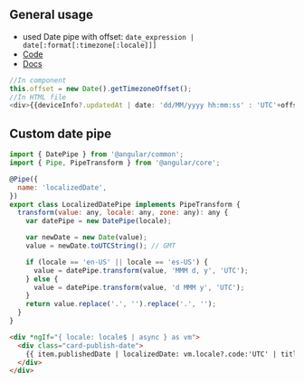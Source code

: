 ## General usage

- used Date pipe with offset:  `date_expression | date[:format[:timezone[:locale]]]`
- [Code](https://github.com/angular/angular/blob/5.0.4/packages/common/src/pipes/date_pipe.ts#L137)
- [Docs](https://angular.io/api/common/DatePipe)

```javascript
//In component
this.offset = new Date().getTimezoneOffset();
//In HTML file
<div>{{deviceInfo?.updatedAt | date: 'dd/MM/yyyy hh:mm:ss' : 'UTC'+offset}}</div>
```

## Custom date pipe

```javascript
import { DatePipe } from '@angular/common';
import { Pipe, PipeTransform } from '@angular/core';

@Pipe({
  name: 'localizedDate',
})
export class LocalizedDatePipe implements PipeTransform {
  transform(value: any, locale: any, zone: any): any {
    var datePipe = new DatePipe(locale);

    var newDate = new Date(value);
    value = newDate.toUTCString(); // GMT

    if (locale == 'en-US' || locale == 'es-US') {
      value = datePipe.transform(value, 'MMM d, y', 'UTC');
    } else {
      value = datePipe.transform(value, 'd MMM y', 'UTC');
    }
    return value.replace('.', '').replace('.', '');
  }
}
```

```html
<div *ngIf="{ locale: locale$ | async } as vm">
  <div class="card-publish-date">
    {{ item.publishedDate | localizedDate: vm.locale?.code:'UTC' | titlecase }}
  </div>
</div>
```

